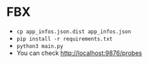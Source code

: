 FBX
===

- `cp app_infos.json.dist app_infos.json`
- `pip install -r requirements.txt`
- `python3 main.py`
- You can check [http://localhost:9876/probes](http://localhost:9876/probes)
